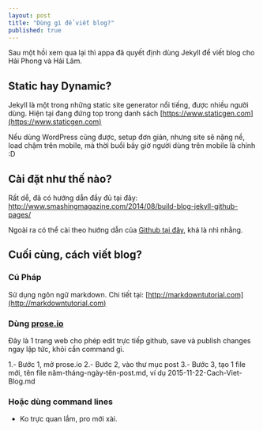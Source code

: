 ```yaml
---
layout: post
title: "Dùng gì để viết blog?"
published: true
---
```






Sau một hồi xem qua lại thì appa đã quyết định dùng Jekyll để viết blog cho Hải Phong và Hải Lâm.

## Static hay Dynamic?

Jekyll là một trong những static site generator nổi tiếng, được nhiều người dùng.
Hiện tại đang đứng top trong danh sách [https://www.staticgen.com](https://www.staticgen.com)

Nếu dùng WordPress cũng được, setup đơn giản, nhưng site sẽ nặng nề, load chậm trên mobile, mà thời buổi bây giờ người dùng trên mobile là chính :D

## Cài đặt như thế nào?
Rất dễ, đã có hướng dẫn đầy đủ tại đây: 
http://www.smashingmagazine.com/2014/08/build-blog-jekyll-github-pages/

Ngoài ra có thể cài theo hướng dẫn của [Github tại đây](https://help.github.com/articles/using-jekyll-with-pages/), khá là nhì nhằng.

## Cuối cùng, cách viết blog?

### Cú Pháp
Sử dụng ngôn ngữ markdown. Chi tiết tại: [http://markdowntutorial.com](http://markdowntutorial.com)

### Dùng [prose.io](htp://prose.io)
Đây là 1 trang web cho phép edit trực tiếp github, save và publish changes ngay lập tức, khỏi cần command gì.

1.- Bước 1, mở prose.io
2.- Bước 2, vào thư mục post
3.- Bước 3, tạo 1 file mới, tên file năm-tháng-ngày-tên-post.md, ví dụ 2015-11-22-Cach-Viet-Blog.md

### Hoặc dùng command lines
- Ko trực quan lắm, pro mới xài.
